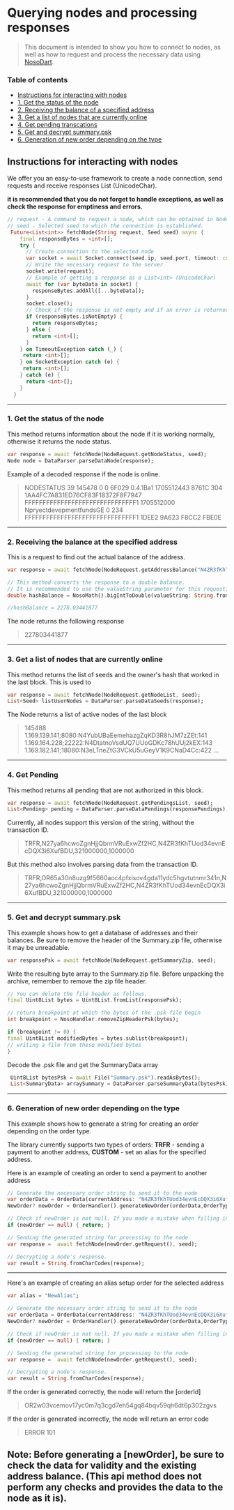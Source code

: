 # Querying nodes and processing responses

> This document is intended to show you how to connect to nodes, as well as how to request and process the necessary data using  [NosoDart](https://github.com/Noso-Project/NosoDart).

### Table of contents
- [Instructions for interacting with nodes](#instructions-for-interacting-with-nodes)
- [1. Get the status of the node](#1-get-the-status-of-the-node)
- [2. Receiving the balance of a specified address](#2--receiving-the-balance-at-the-specified-address)
- [3. Get a list of nodes that are currently online](#3-get-a-list-of-nodes-that-are-currently-online)
- [4. Get pending transcations](#4-get-pending)
- [5. Get and decrypt summary.psk](#5-get-and-decrypt-summarypsk)
- [6. Generation of new order depending on the type](#6-generation-of-new-order-depending-on-the-type)


## Instructions for interacting with nodes

We offer you an easy-to-use framework to create a node connection, send requests and receive responses List<int> (UnicodeChar).

**it is recommended that you do not forget to handle exceptions, as well as check the response for emptiness and errors.**

```dart
// request - A command to request a node, which can be obtained in NodeRequest.
// seed - Selected seed to which the connection is established.
 Future<List<int>> fetchNode(String request, Seed seed) async {
    final responseBytes = <int>[];
    try {
      // Create connection to the selected node
      var socket = await Socket.connect(seed.ip, seed.port, timeout: const Duration(seconds: 2000);
      // Write the necessary request to the server
      socket.write(request);
      // Example of getting a response as a List<int> (UnicodeChar)
      await for (var byteData in socket) {
        responseBytes.addAll([...byteData]);
      }
      socket.close();
      // Check if the response is not empty and if an error is returned
      if (responseBytes.isNotEmpty) {
        return responseBytes;
      } else {
        return <int>[];
      }
    } on TimeoutException catch (_) {
     return <int>[];
    } on SocketException catch (e) {
     return <int>[];
    } catch (e) {
      return <int>[];
    }
  }

```
---

### 1. <a id="getNodeStatus">Get the status of the node</a>
This method returns information about the node if it is working normally, otherwise it returns the node status. 
```dart
var response = await fetchNode(NodeRequest.getNodeStatus, seed);
Node node = DataParser.parseDataNode(response);
```
Example of a decoded response if the node is online. 
> NODESTATUS 39 145478 0 0 6F029 0.4.1Ba1 1705512443 8761C 304 1AA4FC7A831ED76CF83F18372F8F7947 FFFFFFFFFFFFFFFFFFFFFFFFFFFFFFF1 1705512000 NpryectdevepmentfundsGE 0 234 FFFFFFFFFFFFFFFFFFFFFFFFFFFFFFF1 1DEE2 9A623 F8CC2 FBE0E
---

### 2.  <a id="getBalanceAddress">Receiving the balance at the specified address</a>
This is a request to find out the actual balance of the address.
```dart
var response = await fetchNode(NodeRequest.getAddressBalance("N4ZR3fKhTUod34evnEcDQX3i6XufBDU"), seed);

// This method converts the response to a double balance.
// It is recommended to use the valueString parameter for this request, but never fromPsk;
double hashBalance = NosoMath().bigIntToDouble(valueString: String.fromCharCodes(response as Iterable<int>));

//hashBalance = 2278.03441877
```
The node returns the following response
> 227803441877
---

### 3. <a id="getNodeList">Get a list of nodes that are currently online</a>

This method returns the list of seeds and the owner's hash that worked in the last block. This is used to

```dart
var response = await fetchNode(NodeRequest.getNodeList, seed);
List<Seed> listUserNodes = DataParser.parseDataSeeds(response);
```

The Node returns a list of active nodes of the last block
> 145488 1.169.139.141;8080:N4YubUBaEemehazgZqKD3R8hJM7zZEt:141 1.169.164.228;22222:N4DtatnoVsdUQ7UUoGDKc78hUUj2kEX:143 1.169.182.141;18080:N3eLTneZtG3VCkU5uGeyV1K9CNaD4Cc:422 ...
---

### 4. <a id="getPendingsList">Get Pending</a>

This method returns all pending that are not authorized in this block.

```dart
var response = await fetchNode(NodeRequest.getPendingsList, seed);
List<Pending> pending = DataParser.parseDataPendings(responsePendings);
```

Currently, all nodes support this version of the string, without the transaction ID.
> TRFR,N27ya6hcwoZgnHjjQbrmVRuExwZf2HC,N4ZR3fKhTUod34evnEcDQX3i6XufBDU,321000000,1000000

But this method also involves parsing data from the transaction ID.
> TRFR,OR65a30n8uzg9f5660aoc4pfxisov4gda11ydc5hgvtutnmr341n,N27ya6hcwoZgnHjjQbrmVRuExwZf2HC,N4ZR3fKhTUod34evnEcDQX3i6XufBDU,321000000,1000000 
---

### 5. <a id="getSummaryZip">Get and decrypt summary.psk</a>

This example shows how to get a database of addresses and their balances. Be sure to remove the header of the Summary.zip file, otherwise it may be unreadable.

```dart
var responsePsk = await fetchNode(NodeRequest.getSummaryZip, seed);
```

Write the resulting byte array to the Summary.zip file. Before unpacking the archive, remember to remove the zip file header.

```dart
// You can delete the file header as follows.
final Uint8List bytes = Uint8List.fromList(responsePsk);

// return breakpoint at which the bytes of the .psk file begin
int breakpoint = NosoHandler.removeZipHeaderPsk(bytes);

if (breakpoint != 0) {
final Uint8List modifiedBytes = bytes.sublist(breakpoint);
// writing a file from these modified bytes
} 
```

Decode the .psk file and get the SummaryData array

```dart
 Uint8List bytesPsk = await File("Summary.psk").readAsBytes();
 List<SummaryData> arraySummary = DataParser.parseSummaryData(bytesPsk);
```
---

### 6. <a id="getNewOrder">Generation of new order depending on the type</a>

This example shows how to generate a string for creating an order depending on the order type.

The library currently supports two types of orders:
**TRFR** - sending a payment to another address, **CUSTOM** - set an alias for the specified address.

Here is an example of creating an order to send a payment to another address
```dart
// Generate the necessary order string to send it to the node
var orderData = OrderData(currentAddress: "N4ZR3fKhTUod34evnEcDQX3i6XufBDU", receiver: "pasichDev", currentBlock: "145478", amount: NosoMath().doubleToBigEndian(10), message: "Hello", appInfo: AppInfo(appVersion: "NOSOSOVA_1_0"));
NewOrder? newOrder = OrderHandler().generateNewOrder(orderData,OrderType.TRFR);

// Check if newOrder is not null. If you made a mistake when filling in OrderData, the method will return 0
if (newOrder == null) { return; }

// Sending the generated string for processing to the node
var response =  await fetchNode(newOrder.getRequest(), seed);

// Decrypting a node's response. 
var result = String.fromCharCodes(response);
```

---

Here's an example of creating an alias setup order for the selected address
```dart
var alias = "NewAlias";

// Generate the necessary order string to send it to the node
var orderData = OrderData(currentAddress: "N4ZR3fKhTUod34evnEcDQX3i6XufBDU", receiver: alias, currentBlock: "145478", amount: 0, appInfo: AppInfo(appVersion: "NOSOSOVA_1_0"));
NewOrder? newOrder = OrderHandler().generateNewOrder(orderData,OrderType.CUSTOM);

// Check if newOrder is not null. If you made a mistake when filling in OrderData, the method will return 0
if (newOrder == null) { return; }

// Sending the generated string for processing to the node
var response =  await fetchNode(newOrder.getRequest(), seed);

// Decrypting a node's response. 
var result = String.fromCharCodes(response);
```

If the order is generated correctly, the node will return the [orderId]

> OR2w03vcemov17yc0m7q3cgd7eh54gq84bqv59qh6dt6p302zgvs

If the order is generated incorrectly, the node will return an error code

> ERROR 101

Note: Before generating a [newOrder], be sure to check the data for validity and the existing address balance. (This api method does not perform any checks and provides the data to the node as it is).
---



